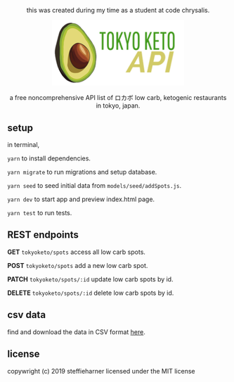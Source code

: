 <p align="center">this was created during my time as a student at code chrysalis.</p>

<p align="center"><img src="/tokyoketoapi-logo.png" width="300px"></p>

<p align="center">a free noncomprehensive API list of ロカボ low carb, ketogenic restaurants in tokyo, japan.</p>

## setup

in terminal,

`yarn` to install dependencies.

`yarn migrate` to run migrations and setup database.

`yarn seed` to seed initial data from `models/seed/addSpots.js`.

`yarn dev` to start app and preview index.html page.

`yarn test` to run tests.

## REST endpoints

**GET** `tokyoketo/spots` access all low carb spots.

**POST** `tokyoketo/spots` add a new low carb spot.

**PATCH** `tokyoketo/spots/:id` update low carb spots by id.

**DELETE** `tokyoketo/spots/:id` delete low carb spots by id.

## csv data

find and download the data in CSV format [here](https://github.com/steffieharner/tokyoketoapi/tree/master/csv).

## license

copywright (c) 2019 steffieharner
licensed under the MIT license
